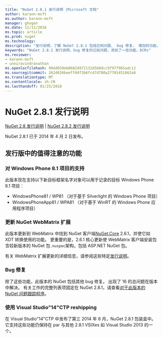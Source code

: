 ```yaml
---
title: "NuGet 2.8.1 发行说明 |Microsoft 文档"
author: karann-msft
ms.author: karann-msft
manager: ghogen
ms.date: 11/11/2016
ms.topic: article
ms.prod: nuget
ms.technology: 
description: "发行说明，了解 NuGet 2.8.1 包括已知问题、 bug 修复、 增加的功能，以及 DCRs。"
keywords: "NuGet 2.8.1 发行说明，bug 修复的已知问题，添加了一些功能，DCRs"
ms.reviewer:
- karann-msft
- unniravindranathan
ms.openlocfilehash: 99dd050eb06024972132d5b0dcc9f97f965adc12
ms.sourcegitcommit: 262d026beeffd4f3b6fc47d780a2f701451663a8
ms.translationtype: MT
ms.contentlocale: zh-CN
ms.lasthandoff: 01/25/2018
---
```

# <a name="nuget-281-release-notes"></a>NuGet 2.8.1 发行说明

[NuGet 2.8 发行说明](../release-notes/nuget-2.8.md) | [NuGet 2.8.2 发行说明](../release-notes/nuget-2.8.2.md)

NuGet 2.8.1 已于 2014 年 4 月 2 日发布。

## <a name="notable-features-in-the-release"></a>发行版中的值得注意的功能

### <a name="support-for-windows-phone-81-projects"></a>对 Windows Phone 8.1 项目的支持
此版本现在支持以下新目标框架名字对象可以用于记录的目标 Windows Phone 8.1 项目：

* WindowsPhone81 / WP81 （对于基于 Silverlight 的 Windows Phone 项目）
* WindowsPhoneApp81 / WPA81 （对于基于 WinRT 的 Windows Phone 应用程序项目）

### <a name="update-of-the-nuget-webmatrix-extension"></a>更新 NuGet WebMatrix 扩展
此版本更新到 WebMatrix 中找到 NuGet 客户端[NuGet.Core](https://www.nuget.org/packages/Nuget.Core/2.6.1) 2.6.1，并使它如 XDT 转换使用的功能。 更重要的是，2.6.1 核心更新使 WebMatrix 客户端安装包含较新版本的 NuGet 包`.nuspec`架构，包括 ASP.NET NuGet 包。

有关 WebMatrix 扩展更新的详细信息，请参阅这些特定[发行说明](../release-notes/nuget-2.6.1-for-WebMatrix.md)。

### <a name="bug-fixes"></a>Bug 修复
除了这些功能，此版本的 NuGet 包括其他 bug 修复。 出现了 16 的总问题在版本中解决。 有关工作的完整列表项固定在 NuGet 2.8.1，请查看[对于此版本的 NuGet 问题跟踪程序](https://nuget.codeplex.com/workitem/list/advanced?keyword=&status=All&type=All&priority=All&release=NuGet%202.8.1&assignedTo=All&component=All&sortField=LastUpdatedDate&sortDirection=Descending&page=0&reasonClosed=All)。

### <a name="reshipping-with-visual-studio-14-ctp"></a>使用 Visual Studio"14"CTP reshipping
在 Visual Studio"14"CTP 中发布了第三 2014 年 6 月，NuGet 2.8.1 包装盒中。 它支持这些功能仍保持在 par 与其他 2.8.1 VSIXes 如 Visual Studio 2013 的一个。
